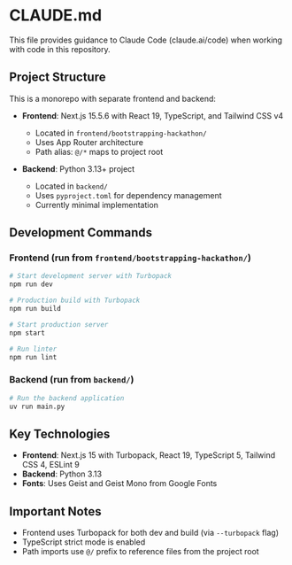 # CLAUDE.md

This file provides guidance to Claude Code (claude.ai/code) when working with code in this repository.

## Project Structure

This is a monorepo with separate frontend and backend:

- **Frontend**: Next.js 15.5.6 with React 19, TypeScript, and Tailwind CSS v4
  - Located in `frontend/bootstrapping-hackathon/`
  - Uses App Router architecture
  - Path alias: `@/*` maps to project root

- **Backend**: Python 3.13+ project
  - Located in `backend/`
  - Uses `pyproject.toml` for dependency management
  - Currently minimal implementation

## Development Commands

### Frontend (run from `frontend/bootstrapping-hackathon/`)

```bash
# Start development server with Turbopack
npm run dev

# Production build with Turbopack
npm run build

# Start production server
npm start

# Run linter
npm run lint
```

### Backend (run from `backend/`)

```bash
# Run the backend application
uv run main.py
```

## Key Technologies

- **Frontend**: Next.js 15 with Turbopack, React 19, TypeScript 5, Tailwind CSS 4, ESLint 9
- **Backend**: Python 3.13
- **Fonts**: Uses Geist and Geist Mono from Google Fonts

## Important Notes

- Frontend uses Turbopack for both dev and build (via `--turbopack` flag)
- TypeScript strict mode is enabled
- Path imports use `@/` prefix to reference files from the project root
